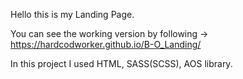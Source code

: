Hello this is my Landing Page.

You can see the working version by following -> https://hardcodworker.github.io/B-O_Landing/

In this project I used HTML, SASS(SCSS), AOS library.
